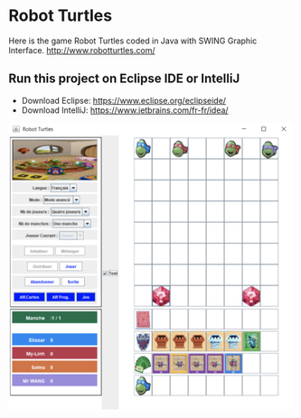 # Robot Turtles

Here is the game Robot Turtles coded in Java with SWING Graphic Interface.
http://www.robotturtles.com/

## Run this project on Eclipse IDE or IntelliJ
- Download Eclipse: https://www.eclipse.org/eclipseide/
- Download IntelliJ: https://www.jetbrains.com/fr-fr/idea/

![robotturtles](https://github.com/mylinhlethien/Robot_Turtles/blob/master/Capture%20d%E2%80%99e%CC%81cran%202020-02-07%20a%CC%80%2018.57.08.png)
